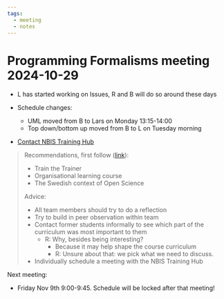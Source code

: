 ```yaml
---
tags:
  - meeting
  - notes
---
```


# Programming Formalisms meeting 2024-10-29

- L has started working on Issues, R and B will do so around these days
- Schedule changes:
    - UML moved from B to Lars on Monday 13:15-14:00
    - Top down/bottom up moved from B to L on Tuesday morning

- [Contact NBIS Training Hub](https://github.com/UPPMAX/programming_formalisms/issues/41)

> Recommendations, first follow ([link](https://training.scilifelab.se/our_resources/trainer_community)):
>
> - Train the Trainer
> - Organisational learning course
> - The Swedish context of Open Science
>
> Advice:
>
> - All team members should try to do a reflection
> - Try to build in peer observation within team
> - Contact former students informally to see which part of the curriculum was most important to them
>     - R: Why, besides being interesting?
>         - Because it may help shape the course curriculum
>         - R: Unsure about that: we pick what we need to discuss.
> - Individually schedule a meeting with the NBIS Training Hub

Next meeting:

- Friday Nov 9th 9:00-9:45. Schedule will be locked after that meeting!
